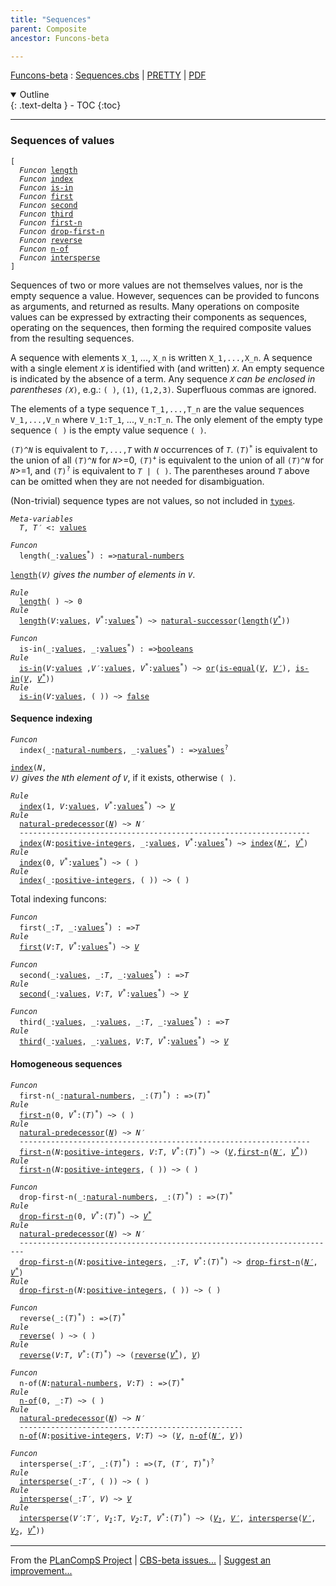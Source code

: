 ```yaml
---
title: "Sequences"
parent: Composite
ancestor: Funcons-beta

---
```


[Funcons-beta] : [Sequences.cbs] \| [PRETTY] \| [PDF]

<details open markdown="block">
  <summary>
    Outline
  </summary>
  {: .text-delta }
- TOC
{:toc}
</details>

----
### Sequences of values

<div class="highlighter-rouge"><pre class="highlight"><code>[
  <i class="keyword">Funcon</i> <span class="name"><a href="#Name_length">length</a></span>
  <i class="keyword">Funcon</i> <span class="name"><a href="#Name_index">index</a></span>
  <i class="keyword">Funcon</i> <span class="name"><a href="#Name_is-in">is-in</a></span>
  <i class="keyword">Funcon</i> <span class="name"><a href="#Name_first">first</a></span>
  <i class="keyword">Funcon</i> <span class="name"><a href="#Name_second">second</a></span>
  <i class="keyword">Funcon</i> <span class="name"><a href="#Name_third">third</a></span>
  <i class="keyword">Funcon</i> <span class="name"><a href="#Name_first-n">first-n</a></span>
  <i class="keyword">Funcon</i> <span class="name"><a href="#Name_drop-first-n">drop-first-n</a></span>
  <i class="keyword">Funcon</i> <span class="name"><a href="#Name_reverse">reverse</a></span>
  <i class="keyword">Funcon</i> <span class="name"><a href="#Name_n-of">n-of</a></span>
  <i class="keyword">Funcon</i> <span class="name"><a href="#Name_intersperse">intersperse</a></span>
]</code></pre></div>



  Sequences of two or more values are not themselves values, nor is the empty
  sequence a value. However, sequences can be provided to funcons as arguments,
  and returned as results. Many operations on composite values can be expressed
  by extracting their components as sequences, operating on the sequences, then
  forming the required composite values from the resulting sequences.
  
  A sequence with elements <code>X_1</code>, ..., <code>X_n</code> is written <code>X_1,...,X_n</code>.
  A sequence with a single element <code><i class="var">X</i></code> is identified with (and written) <code><i class="var">X</i></code>.
  An empty sequence is indicated by the absence of a term.
  Any sequence <code><i class="var">X<sup class="sup">*</sup></i></code> can be enclosed in parentheses <code>(<i class="var">X<sup class="sup">*</sup></i>)</code>, e.g.:
  <code>( )</code>, <code>(1)</code>, <code>(1,2,3)</code>. Superfluous commas are ignored.
  
  The elements of a type sequence <code>T_1,...,T_n</code> are the value sequences <code>V_1,...,V_n</code>
  where <code>V_1:T_1</code>, ..., <code>V_n:T_n</code>. The only element of the empty type sequence <code>( )</code>
  is the empty value sequence <code>( )</code>.
  
  <code>(<i class="var">T</i>)^<i class="var">N</i></code> is equivalent to <code><i class="var">T</i>,...,<i class="var">T</i></code> with <code><i class="var">N</i></code> occurrences of <code><i class="var">T</i></code>.
  <code>(<i class="var">T</i>)<sup class="sup">*</sup></code> is equivalent to the union of all <code>(<i class="var">T</i>)^<i class="var">N</i></code> for <code><i class="var">N</i></code>>=0,
  <code>(<i class="var">T</i>)<sup class="sup">+</sup></code> is equivalent to the union of all <code>(<i class="var">T</i>)^<i class="var">N</i></code> for <code><i class="var">N</i></code>>=1, and
  <code>(<i class="var">T</i>)<sup class="sup">?</sup></code> is equivalent to <code><i class="var">T</i> | ( )</code>.
  The parentheses around <code><i class="var">T</i></code> above can be omitted when they are not needed for
  disambiguation.
    
  (Non-trivial) sequence types are not values, so not included in <code><span class="name"><a href="../../Value-Types/index.html#Name_types">types</a></span></code>.



<div class="highlighter-rouge"><pre class="highlight"><code><i class="keyword">Meta-variables</i> 
  <span id="PartVariable_T"><i class="var">T</i></span>, <span id="PartVariable_T'"><i class="var">T&prime;</i></span> <: <span class="name"><a href="../../Value-Types/index.html#Name_values">values</a></span></code></pre></div>



<div class="highlighter-rouge"><pre class="highlight"><code><i class="keyword">Funcon</i>
  <span class="name"><span id="Name_length">length</span></span>(_:<span class="name"><a href="../../Value-Types/index.html#Name_values">values</a></span><sup class="sup">*</sup>) : =><span class="name"><a href="../../Primitive/Integers/index.html#Name_natural-numbers">natural-numbers</a></span></code></pre></div>

  <code><span class="name"><a href="#Name_length">length</a></span>(<i class="var">V<sup class="sup">*</sup></i>)</code> gives the number of elements in <code><i class="var">V<sup class="sup">*</sup></i></code>.

<div class="highlighter-rouge"><pre class="highlight"><code><i class="keyword">Rule</i>
  <span class="name"><a href="#Name_length">length</a></span>( ) ~> 0
<i class="keyword">Rule</i>
  <span class="name"><a href="#Name_length">length</a></span>(<span id="Variable682_V"><i class="var">V</i></span>:<span class="name"><a href="../../Value-Types/index.html#Name_values">values</a></span>, <span id="Variable691_V*"><i class="var">V<sup class="sup">*</sup></i></span>:<span class="name"><a href="../../Value-Types/index.html#Name_values">values</a></span><sup class="sup">*</sup>) ~> <span class="name"><a href="../../Primitive/Integers/index.html#Name_natural-successor">natural-successor</a></span>(<span class="name"><a href="#Name_length">length</a></span>(<a href="#Variable691_V*"><i class="var">V<sup class="sup">*</sup></i></a>))</code></pre></div>

<div class="highlighter-rouge"><pre class="highlight"><code><i class="keyword">Funcon</i>
  <span class="name"><span id="Name_is-in">is-in</span></span>(_:<span class="name"><a href="../../Value-Types/index.html#Name_values">values</a></span>, _:<span class="name"><a href="../../Value-Types/index.html#Name_values">values</a></span><sup class="sup">*</sup>) : =><span class="name"><a href="../../Primitive/Booleans/index.html#Name_booleans">booleans</a></span>
<i class="keyword">Rule</i>
  <span class="name"><a href="#Name_is-in">is-in</a></span>(<span id="Variable763_V"><i class="var">V</i></span>:<span class="name"><a href="../../Value-Types/index.html#Name_values">values</a></span> ,<span id="Variable772_V'"><i class="var">V&prime;</i></span>:<span class="name"><a href="../../Value-Types/index.html#Name_values">values</a></span>, <span id="Variable781_V*"><i class="var">V<sup class="sup">*</sup></i></span>:<span class="name"><a href="../../Value-Types/index.html#Name_values">values</a></span><sup class="sup">*</sup>) ~> <span class="name"><a href="../../Primitive/Booleans/index.html#Name_or">or</a></span>(<span class="name"><a href="../../Value-Types/index.html#Name_is-equal">is-equal</a></span>(<a href="#Variable763_V"><i class="var">V</i></a>, <a href="#Variable772_V'"><i class="var">V&prime;</i></a>), <span class="name"><a href="#Name_is-in">is-in</a></span>(<a href="#Variable763_V"><i class="var">V</i></a>, <a href="#Variable781_V*"><i class="var">V<sup class="sup">*</sup></i></a>))
<i class="keyword">Rule</i>
  <span class="name"><a href="#Name_is-in">is-in</a></span>(<span id="Variable849_V"><i class="var">V</i></span>:<span class="name"><a href="../../Value-Types/index.html#Name_values">values</a></span>, ( )) ~> <span class="name"><a href="../../Primitive/Booleans/index.html#Name_false">false</a></span></code></pre></div>



#### Sequence indexing

<div class="highlighter-rouge"><pre class="highlight"><code><i class="keyword">Funcon</i>
  <span class="name"><span id="Name_index">index</span></span>(_:<span class="name"><a href="../../Primitive/Integers/index.html#Name_natural-numbers">natural-numbers</a></span>, _:<span class="name"><a href="../../Value-Types/index.html#Name_values">values</a></span><sup class="sup">*</sup>) : =><span class="name"><a href="../../Value-Types/index.html#Name_values">values</a></span><sup class="sup">?</sup></code></pre></div>

  <code><span class="name"><a href="#Name_index">index</a></span>(<i class="var">N</i>, <i class="var">V<sup class="sup">*</sup></i>)</code> gives the <code><i class="var">N</i></code>th element of <code><i class="var">V<sup class="sup">*</sup></i></code>, if it exists, otherwise <code>( )</code>.

<div class="highlighter-rouge"><pre class="highlight"><code><i class="keyword">Rule</i>
  <span class="name"><a href="#Name_index">index</a></span>(1, <span id="Variable996_V"><i class="var">V</i></span>:<span class="name"><a href="../../Value-Types/index.html#Name_values">values</a></span>, <span id="Variable1005_V*"><i class="var">V<sup class="sup">*</sup></i></span>:<span class="name"><a href="../../Value-Types/index.html#Name_values">values</a></span><sup class="sup">*</sup>) ~> <a href="#Variable996_V"><i class="var">V</i></a>
<i class="keyword">Rule</i>
  <span class="name"><a href="../../Primitive/Integers/index.html#Name_natural-predecessor">natural-predecessor</a></span>(<a href="#Variable1055_N"><i class="var">N</i></a>) ~> <span id="Variable1044_N'"><i class="var">N&prime;</i></span>
  -----------------------------------------------------------------
  <span class="name"><a href="#Name_index">index</a></span>(<span id="Variable1055_N"><i class="var">N</i></span>:<span class="name"><a href="../../Primitive/Integers/index.html#Name_positive-integers">positive-integers</a></span>, _:<span class="name"><a href="../../Value-Types/index.html#Name_values">values</a></span>, <span id="Variable1071_V*"><i class="var">V<sup class="sup">*</sup></i></span>:<span class="name"><a href="../../Value-Types/index.html#Name_values">values</a></span><sup class="sup">*</sup>) ~> <span class="name"><a href="#Name_index">index</a></span>(<a href="#Variable1044_N'"><i class="var">N&prime;</i></a>, <a href="#Variable1071_V*"><i class="var">V<sup class="sup">*</sup></i></a>)
<i class="keyword">Rule</i>
  <span class="name"><a href="#Name_index">index</a></span>(0, <span id="Variable1116_V*"><i class="var">V<sup class="sup">*</sup></i></span>:<span class="name"><a href="../../Value-Types/index.html#Name_values">values</a></span><sup class="sup">*</sup>) ~> ( )
<i class="keyword">Rule</i>
  <span class="name"><a href="#Name_index">index</a></span>(_:<span class="name"><a href="../../Primitive/Integers/index.html#Name_positive-integers">positive-integers</a></span>, ( )) ~> ( )</code></pre></div>



 Total indexing funcons: 
<div class="highlighter-rouge"><pre class="highlight"><code><i class="keyword">Funcon</i> 
  <span class="name"><span id="Name_first">first</span></span>(_:<span id="Variable1176_T"><i class="var">T</i></span>, _:<span class="name"><a href="../../Value-Types/index.html#Name_values">values</a></span><sup class="sup">*</sup>) : =><span id="Variable1201_T"><i class="var">T</i></span>
<i class="keyword">Rule</i>
  <span class="name"><a href="#Name_first">first</a></span>(<span id="Variable1210_V"><i class="var">V</i></span>:<i class="var">T</i>, <span id="Variable1222_V*"><i class="var">V<sup class="sup">*</sup></i></span>:<span class="name"><a href="../../Value-Types/index.html#Name_values">values</a></span><sup class="sup">*</sup>) ~> <a href="#Variable1210_V"><i class="var">V</i></a></code></pre></div>

<div class="highlighter-rouge"><pre class="highlight"><code><i class="keyword">Funcon</i> 
  <span class="name"><span id="Name_second">second</span></span>(_:<span class="name"><a href="../../Value-Types/index.html#Name_values">values</a></span>, _:<span id="Variable1259_T"><i class="var">T</i></span>, _:<span class="name"><a href="../../Value-Types/index.html#Name_values">values</a></span><sup class="sup">*</sup>) : =><span id="Variable1285_T"><i class="var">T</i></span>
<i class="keyword">Rule</i>
  <span class="name"><a href="#Name_second">second</a></span>(_:<span class="name"><a href="../../Value-Types/index.html#Name_values">values</a></span>, <span id="Variable1301_V"><i class="var">V</i></span>:<i class="var">T</i>, <span id="Variable1313_V*"><i class="var">V<sup class="sup">*</sup></i></span>:<span class="name"><a href="../../Value-Types/index.html#Name_values">values</a></span><sup class="sup">*</sup>) ~> <a href="#Variable1301_V"><i class="var">V</i></a></code></pre></div>

<div class="highlighter-rouge"><pre class="highlight"><code><i class="keyword">Funcon</i> 
  <span class="name"><span id="Name_third">third</span></span>(_:<span class="name"><a href="../../Value-Types/index.html#Name_values">values</a></span>, _:<span class="name"><a href="../../Value-Types/index.html#Name_values">values</a></span>, _:<span id="Variable1359_T"><i class="var">T</i></span>, _:<span class="name"><a href="../../Value-Types/index.html#Name_values">values</a></span><sup class="sup">*</sup>) : =><span id="Variable1386_T"><i class="var">T</i></span>
<i class="keyword">Rule</i>
  <span class="name"><a href="#Name_third">third</a></span>(_:<span class="name"><a href="../../Value-Types/index.html#Name_values">values</a></span>, _:<span class="name"><a href="../../Value-Types/index.html#Name_values">values</a></span>, <span id="Variable1409_V"><i class="var">V</i></span>:<i class="var">T</i>, <span id="Variable1421_V*"><i class="var">V<sup class="sup">*</sup></i></span>:<span class="name"><a href="../../Value-Types/index.html#Name_values">values</a></span><sup class="sup">*</sup>) ~> <a href="#Variable1409_V"><i class="var">V</i></a></code></pre></div>



#### Homogeneous sequences



<div class="highlighter-rouge"><pre class="highlight"><code><i class="keyword">Funcon</i>
  <span class="name"><span id="Name_first-n">first-n</span></span>(_:<span class="name"><a href="../../Primitive/Integers/index.html#Name_natural-numbers">natural-numbers</a></span>, _:(<span id="Variable1482_T"><i class="var">T</i></span>)<sup class="sup">*</sup>) : =>(<span id="Variable1504_T"><i class="var">T</i></span>)<sup class="sup">*</sup>
<i class="keyword">Rule</i>
  <span class="name"><a href="#Name_first-n">first-n</a></span>(0, <span id="Variable1523_V*"><i class="var">V<sup class="sup">*</sup></i></span>:(<i class="var">T</i>)<sup class="sup">*</sup>) ~> ( )
<i class="keyword">Rule</i>
  <span class="name"><a href="../../Primitive/Integers/index.html#Name_natural-predecessor">natural-predecessor</a></span>(<a href="#Variable1579_N"><i class="var">N</i></a>) ~> <span id="Variable1568_N'"><i class="var">N&prime;</i></span>
  -----------------------------------------------------------------
  <span class="name"><a href="#Name_first-n">first-n</a></span>(<span id="Variable1579_N"><i class="var">N</i></span>:<span class="name"><a href="../../Primitive/Integers/index.html#Name_positive-integers">positive-integers</a></span>, <span id="Variable1587_V"><i class="var">V</i></span>:<i class="var">T</i>, <span id="Variable1599_V*"><i class="var">V<sup class="sup">*</sup></i></span>:(<i class="var">T</i>)<sup class="sup">*</sup>) ~> (<a href="#Variable1587_V"><i class="var">V</i></a>,<span class="name"><a href="#Name_first-n">first-n</a></span>(<a href="#Variable1568_N'"><i class="var">N&prime;</i></a>, <a href="#Variable1599_V*"><i class="var">V<sup class="sup">*</sup></i></a>))
<i class="keyword">Rule</i>
  <span class="name"><a href="#Name_first-n">first-n</a></span>(<span id="Variable1660_N"><i class="var">N</i></span>:<span class="name"><a href="../../Primitive/Integers/index.html#Name_positive-integers">positive-integers</a></span>, ( )) ~> ( )</code></pre></div>

<div class="highlighter-rouge"><pre class="highlight"><code><i class="keyword">Funcon</i>
  <span class="name"><span id="Name_drop-first-n">drop-first-n</span></span>(_:<span class="name"><a href="../../Primitive/Integers/index.html#Name_natural-numbers">natural-numbers</a></span>, _:(<span id="Variable1698_T"><i class="var">T</i></span>)<sup class="sup">*</sup>) : =>(<span id="Variable1720_T"><i class="var">T</i></span>)<sup class="sup">*</sup>
<i class="keyword">Rule</i>
  <span class="name"><a href="#Name_drop-first-n">drop-first-n</a></span>(0, <span id="Variable1739_V*"><i class="var">V<sup class="sup">*</sup></i></span>:(<i class="var">T</i>)<sup class="sup">*</sup>) ~> <a href="#Variable1739_V*"><i class="var">V<sup class="sup">*</sup></i></a>
<i class="keyword">Rule</i>
  <span class="name"><a href="../../Primitive/Integers/index.html#Name_natural-predecessor">natural-predecessor</a></span>(<a href="#Variable1797_N"><i class="var">N</i></a>) ~> <span id="Variable1786_N'"><i class="var">N&prime;</i></span>
  -----------------------------------------------------------------------
  <span class="name"><a href="#Name_drop-first-n">drop-first-n</a></span>(<span id="Variable1797_N"><i class="var">N</i></span>:<span class="name"><a href="../../Primitive/Integers/index.html#Name_positive-integers">positive-integers</a></span>, _:<i class="var">T</i>, <span id="Variable1816_V*"><i class="var">V<sup class="sup">*</sup></i></span>:(<i class="var">T</i>)<sup class="sup">*</sup>) ~> <span class="name"><a href="#Name_drop-first-n">drop-first-n</a></span>(<a href="#Variable1786_N'"><i class="var">N&prime;</i></a>, <a href="#Variable1816_V*"><i class="var">V<sup class="sup">*</sup></i></a>)
<i class="keyword">Rule</i>
  <span class="name"><a href="#Name_drop-first-n">drop-first-n</a></span>(<span id="Variable1866_N"><i class="var">N</i></span>:<span class="name"><a href="../../Primitive/Integers/index.html#Name_positive-integers">positive-integers</a></span>, ( )) ~> ( )</code></pre></div>

<div class="highlighter-rouge"><pre class="highlight"><code><i class="keyword">Funcon</i>
  <span class="name"><span id="Name_reverse">reverse</span></span>(_:(<span id="Variable1896_T"><i class="var">T</i></span>)<sup class="sup">*</sup>) : =>(<span id="Variable1917_T"><i class="var">T</i></span>)<sup class="sup">*</sup>
<i class="keyword">Rule</i>
  <span class="name"><a href="#Name_reverse">reverse</a></span>( ) ~> ( )
<i class="keyword">Rule</i>
  <span class="name"><a href="#Name_reverse">reverse</a></span>(<span id="Variable1946_V"><i class="var">V</i></span>:<i class="var">T</i>, <span id="Variable1958_V*"><i class="var">V<sup class="sup">*</sup></i></span>:(<i class="var">T</i>)<sup class="sup">*</sup>) ~> (<span class="name"><a href="#Name_reverse">reverse</a></span>(<a href="#Variable1958_V*"><i class="var">V<sup class="sup">*</sup></i></a>), <a href="#Variable1946_V"><i class="var">V</i></a>)</code></pre></div>

<div class="highlighter-rouge"><pre class="highlight"><code><i class="keyword">Funcon</i>
  <span class="name"><span id="Name_n-of">n-of</span></span>(<span id="Variable2011_N"><i class="var">N</i></span>:<span class="name"><a href="../../Primitive/Integers/index.html#Name_natural-numbers">natural-numbers</a></span>, <span id="Variable2020_V"><i class="var">V</i></span>:<span id="Variable2024_T"><i class="var">T</i></span>) : =>(<span id="Variable2039_T"><i class="var">T</i></span>)<sup class="sup">*</sup>
<i class="keyword">Rule</i>
  <span class="name"><a href="#Name_n-of">n-of</a></span>(0, _:<i class="var">T</i>) ~> ( )
<i class="keyword">Rule</i>
  <span class="name"><a href="../../Primitive/Integers/index.html#Name_natural-predecessor">natural-predecessor</a></span>(<a href="#Variable2105_N"><i class="var">N</i></a>) ~> <span id="Variable2094_N'"><i class="var">N&prime;</i></span>
  --------------------------------------------------
  <span class="name"><a href="#Name_n-of">n-of</a></span>(<span id="Variable2105_N"><i class="var">N</i></span>:<span class="name"><a href="../../Primitive/Integers/index.html#Name_positive-integers">positive-integers</a></span>, <span id="Variable2113_V"><i class="var">V</i></span>:<i class="var">T</i>) ~> (<a href="#Variable2113_V"><i class="var">V</i></a>, <span class="name"><a href="#Name_n-of">n-of</a></span>(<a href="#Variable2094_N'"><i class="var">N&prime;</i></a>, <a href="#Variable2113_V"><i class="var">V</i></a>))</code></pre></div>

<div class="highlighter-rouge"><pre class="highlight"><code><i class="keyword">Funcon</i>
  <span class="name"><span id="Name_intersperse">intersperse</span></span>(_:<span id="Variable2169_T'"><i class="var">T&prime;</i></span>, _:(<span id="Variable2180_T"><i class="var">T</i></span>)<sup class="sup">*</sup>) : =>(<span id="Variable2202_T"><i class="var">T</i></span>, (<span id="Variable2208_T'"><i class="var">T&prime;</i></span>, <span id="Variable2213_T"><i class="var">T</i></span>)<sup class="sup">*</sup>)<sup class="sup">?</sup>
<i class="keyword">Rule</i>
  <span class="name"><a href="#Name_intersperse">intersperse</a></span>(_:<i class="var">T&prime;</i>, ( )) ~> ( )
<i class="keyword">Rule</i>
  <span class="name"><a href="#Name_intersperse">intersperse</a></span>(_:<i class="var">T&prime;</i>, <span id="Variable2279_V"><i class="var">V</i></span>) ~> <a href="#Variable2279_V"><i class="var">V</i></a>
<i class="keyword">Rule</i>
  <span class="name"><a href="#Name_intersperse">intersperse</a></span>(<span id="Variable2301_V'"><i class="var">V&prime;</i></span>:<i class="var">T&prime;</i>, <span id="Variable2314_V1"><i class="var">V<sub class="sub">1</sub></i></span>:<i class="var">T</i>, <span id="Variable2326_V2"><i class="var">V<sub class="sub">2</sub></i></span>:<i class="var">T</i>, <span id="Variable2338_V*"><i class="var">V<sup class="sup">*</sup></i></span>:(<i class="var">T</i>)<sup class="sup">*</sup>) ~> (<a href="#Variable2314_V1"><i class="var">V<sub class="sub">1</sub></i></a>, <a href="#Variable2301_V'"><i class="var">V&prime;</i></a>, <span class="name"><a href="#Name_intersperse">intersperse</a></span>(<a href="#Variable2301_V'"><i class="var">V&prime;</i></a>, <a href="#Variable2326_V2"><i class="var">V<sub class="sub">2</sub></i></a>, <a href="#Variable2338_V*"><i class="var">V<sup class="sup">*</sup></i></a>))</code></pre></div>



[Funcons-beta]: /CBS-beta/docs/Funcons-beta
  "FUNCONS-BETA"
[Unstable-Funcons-beta]: /CBS-beta/docs/Unstable-Funcons-beta
  "UNSTABLE-FUNCONS-BETA"
[Languages-beta]: /CBS-beta/docs/Languages-beta
  "LANGUAGES-BETA"
[Unstable-Languages-beta]: /CBS-beta/docs/Unstable-Languages-beta
  "UNSTABLE-LANGUAGES-BETA"
[CBS-beta]: /CBS-beta
  "CBS-BETA"
[Sequences.cbs]: https://github.com/plancomps/CBS-beta/blob/master/Funcons-beta/Values/Composite/Sequences/Sequences.cbs
  "CBS SOURCE FILE ON GITHUB"
[PLAIN]: /CBS-beta/docs/Funcons-beta/Values/Composite/Sequences
  "CBS SOURCE WEB PAGE"
[PRETTY]: /CBS-beta/math/Funcons-beta/Values/Composite/Sequences
  "CBS-KATEX WEB PAGE"
[PDF]: https://github.com/plancomps/CBS-beta/blob/master/Funcons-beta/Values/Composite/Sequences/Sequences.pdf
  "CBS-LATEX PDF FILE"
[PLanCompS Project]: https://plancomps.github.io
  "PROGRAMMING LANGUAGE COMPONENTS AND SPECIFICATIONS PROJECT HOME PAGE"

____

From the [PLanCompS Project] | [CBS-beta issues...] | [Suggest an improvement...]

[CBS-beta issues...]: https://github.com/plancomps/CBS-beta/issues
   "CBS-BETA ISSUE REPORTS ON GITHUB"
 [Suggest an improvement...]: mailto:plancomps@gmail.com?Subject=CBS-beta%20-%20comment&Body=Re%3A%20CBS-beta%20specification%20at%20Values/Composite/Sequences/Sequences.cbs%0A%0AComment/Query/Issue/Suggestion%3A%0A%0A%0ASignature%3A%0A
   "GENERATE AN EMAIL TEMPLATE"
